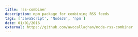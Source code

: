 ```yaml
---
title: rss-combiner
description: npm package for combining RSS feeds
tags: ['JavaScript', 'NodeJS', 'npm']
date: 01/01/2016
external: https://github.com/awocallaghan/node-rss-combiner
---
```

